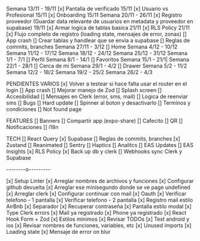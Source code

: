 Semana 13/11 - 19/11
[x] Pantalla de verificado 15/11
[x] Usuario vs Profesional 15/11
[x] Onboarding 15/11
Semana 20/11 - 26/11
[x] Registro proveedor (Guardar data relevante de usuarios en metadata y proveedor en supabase) 19/11
[x] Armar logica de tablas basica 21/11
[x] RLS Policy 21/11
[x] Flujo completo de registro (loading state, mensajes de error, zonas)
[] App crash
[] Crear tablas y handlear que se envia a supabase
[] Reglas de commits, branches
Semana 27/11 - 3/12
[] Home
Semana 4/12 - 10/12
Semana 11/12 - 17/12
Semana 18/12 - 24/12
Semana 25/12 - 31/12
Semana 1/1 - 7/1
[] Perfil
Semana 8/1 - 14/1
[] Favoritos
Semana 15/1 - 21/1|
Semana 22/1 - 28/1
[] Cerca de mi
Semana 29/1 - 4/2
[] Drawer
Semana 5/2 - 11/2
Semana 12/2 - 18/2
Semana 19/2 - 25/2
Semana 26/2 - 4/3

PENDIENTES VARIOS
[x] Volver a testear si hace falta usar el router en el login
[] App crash
[] Mejorar manejo de Zod
[] Splash screen
[] Accesibilidad
[] Mensajes en Clerk (error, sms, mail)
[] Logica de reenviar sms
[] Bugs
[] Hard update
[] Spinner al boton y desactivarlo
[] Terminos y condiciones
[] Not found page

FEATURES
[] Banners
[] Compartir app (expo-share)
[] Cafecito
[] QR
[] Notificaciones
[] i18n

TECH
[] React Query
[x] Supabase
[] Reglas de commits, branches
[x] Zustand
[] Reanimated
[] Sentry
[] Haptics
[] Analitcs
[] EAS Updates
[] EAS Insights
[x] RLS Policy
[x] Back up db y clerk
[] Webhooks sync Clerk y Supabase

--------o---------

[x] Setup Linter
[x] Arreglar nombres de archivos y funciones
[x] Configurar github devuelta
[x] Arreglar ese minisegundo donde se ve page undefined
[x] Arreglar clerk
[x] Configurar continuar con mail
[x] Oauth
[x] Verificar telefono - 1 pantalla
[x] Verificar telefono - 2 pantalla
[x] Registro mail estilo AirBnb
[x] Separador
[x] Recuperar contraseña
[x] Pantalla estilo modal
[x] Type Clerk errors
[x] Mail ya registrado
[x] Phone ya registrado
[x] React Hook Form + Zod
[x] Estilos minimos
[x] Revisar TODOs
[x] Test android y ios
[x] Revisar nombres de funciones, variables, etc
[x] Unused imports
[x] Loading state
[x] Mensaje de error on blur
